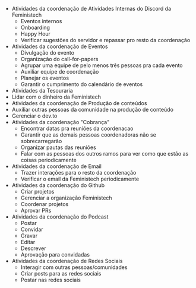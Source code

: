 * Atividades da coordenação de Atividades Internas do Discord da Feministech
  * Eventos internos
  * Onboarding
  * Happy Hour
  * Verificar sugestões do servidor e repassar pro resto da coordenação
* Atividades da coordenação de Eventos
  * Divulgação do evento
  * Organização do call-for-papers
  * Agrupar uma equipe de pelo menos três pessoas pra cada evento
  * Auxiliar equipe de coordenação
  * Planejar os eventos
  * Garantir o cumprimento do calendário de eventos
*  Atividades da Tesouraria
  * Lidar com o dinheiro da Feministech
*  Atividades da coordenação de Produção de conteúdos
  * Auxiliar outras pessoas da comunidade na produção de conteúdo
  * Gerenciar o dev.to
*  Atividades da coordenação "Cobrança"
   * Encontrar datas pra reuniões da coordenacao
   * Garantir que as demais pessoas coordenadoras não se sobrecarregarão
   * Organizar pautas das reuniões
   * Falar com as pessoas dos outros ramos para ver como que estão as coisas periodicamente
* Atividades da coordenação de Email
   * Trazer interações para o resto da coordenação
   * Verificar o email da Feministech periodicamente
*  Atividades da coordenação do Github
   * Criar projetos
   * Gerenciar a organização Feministech
   * Coordenar projetos
   * Aprovar PRs
*  Atividades da coordenação do Podcast
   * Postar
   * Convidar
   * Gravar
   * Editar
   * Descrever
   * Aprovação para convidadas
*  Atividades da coordenação de Redes Sociais
   * Interagir com outras pessoas/comunidades
   * Criar posts para as redes sociais
   * Postar nas redes sociais
